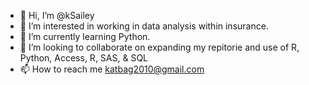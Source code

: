 - 👋 Hi, I’m @kSailey
- 👀 I’m interested in working in data analysis within insurance.
- 🌱 I’m currently learning Python.
- 💞️ I’m looking to collaborate on expanding my repitorie and use of R, Python, Access, R, SAS, & SQL
- 📫 How to reach me katbag2010@gmail.com


<!---
kSailey/kSailey is a ✨ special ✨ repository because its `README.md` (this file) appears on your GitHub profile.
You can click the Preview link to take a look at your changes.
--->
